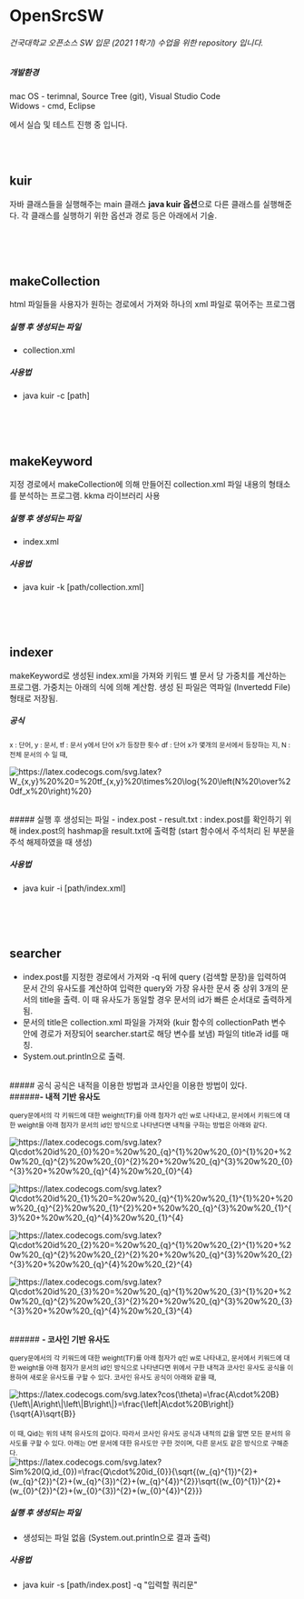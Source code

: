 # OpenSrcSW

###### 건국대학교 오픈소스 SW 입문 (2021 1학기) 수업을 위한 repository 입니다. 

##### 개발환경
mac OS - terimnal, Source Tree (git), Visual Studio Code  
Widows - cmd, Eclipse

에서 실습 및 테스트 진행 중 입니다.

<br/><br/>

## kuir 
자바 클래스들을 실행해주는 main 클래스 <b>java kuir 옵션</b>으로 다른 클래스를 실행해준다. 각 클래스를 실행하기 위한 옵션과 경로 등은 아래에서 기술. 

<br/><br/><br/>

## makeCollection 
html 파일들을 사용자가 원하는 경로에서 가져와 하나의 xml 파일로 묶어주는 프로그램

##### 실행 후 생성되는 파일
- collection.xml

##### 사용법
-  java kuir -c [path]

<br/><br/><br/>

## makeKeyword

지정 경로에서 makeCollection에 의해 만들어진 collection.xml 파일 내용의 형태소를 분석하는 프로그램. kkma 라이브러리 사용

##### 실행 후 생성되는 파일
- index.xml


##### 사용법
- java kuir -k [path/collection.xml]

<br/><br/><br/>

## indexer
makeKeyword로 생성된 index.xml을 가져와 키워드 별 문서 당 가중치를 계산하는 프로그램. 가중치는 아래의 식에 의해 계산함. 생성 된 파일은 역파일 (Invertedd File) 형태로 저장됨.
<br/>
##### 공식 
<small>x : 단어, y : 문서, tf : 문서 y에서 단어 x가 등장한 횟수
df : 단어 x가 몇개의 문서에서 등장하는 지, N : 전체 문서의 수 일 때, </small>

<img src="https://latex.codecogs.com/svg.latex?W_{x,y}%20%20=%20tf_{x,y}%20\times%20\log{%20\left(N%20\over%20df_x%20\right)%20}" title="https://latex.codecogs.com/svg.latex?W_{x,y}%20%20=%20tf_{x,y}%20\times%20\log{%20\left(N%20\over%20df_x%20\right)%20}" /></img>

<br/>
##### 실행 후 생성되는 파일
- index.post
- result.txt : index.post를 확인하기 위해 index.post의 hashmap을 result.txt에 출력함 (start 함수에서 주석처리 된 부분을 주석 해제하였을 때 생성)


##### 사용법
- java kuir -i [path/index.xml]

<br/><br/><br/>
## searcher
- index.post를 지정한 경로에서 가져와 -q 뒤에 query (검색할 문장)을 입력하여 문서 간의 유사도를 계산하여 입력한 query와 가장 유사한 문서 중 상위 3개의 문서의 title을 출력. 이 때 유사도가 동일할 경우 문서의 id가 빠른 순서대로 출력하게 됨.
- 문서의 title은 collection.xml 파일을 가져와 (kuir 함수의 collectionPath 변수 안에 경로가 저장되어 searcher.start로 해당 변수를 보냄) 파일의 title과 id를 매칭.
- System.out.println으로 출력.

<br/>
##### 공식 
공식은 내적을 이용한 방법과 코사인을 이용한 방법이 있다.

<br/>
######<b>- 내적 기반 유사도</b>

<small>query문에서의 각 키워드에 대한 weight(TF)를 아래 첨자가 q인 w로 나타내고, 문서에서 키워드에 대한 weight을 아래 첨자가 문서의 id인 방식으로 나타낸다면 내적을 구하는 방법은 아래와 같다. </small>

<img src="https://latex.codecogs.com/svg.latex?Q\cdot%20id%20_{0}%20=%20w%20_{q}^{1}%20w%20_{0}^{1}%20+%20w%20_{q}^{2}%20w%20_{0}^{2}%20+%20w%20_{q}^{3}%20w%20_{0}^{3}%20+%20w%20_{q}^{4}%20w%20_{0}^{4}" title="https://latex.codecogs.com/svg.latex?Q\cdot%20id%20_{0}%20=%20w%20_{q}^{1}%20w%20_{0}^{1}%20+%20w%20_{q}^{2}%20w%20_{0}^{2}%20+%20w%20_{q}^{3}%20w%20_{0}^{3}%20+%20w%20_{q}^{4}%20w%20_{0}^{4}" /></img>

<img src="https://latex.codecogs.com/svg.latex?Q\cdot%20id%20_{1}%20=%20w%20_{q}^{1}%20w%20_{1}^{1}%20+%20w%20_{q}^{2}%20w%20_{1}^{2}%20+%20w%20_{q}^{3}%20w%20_{1}^{3}%20+%20w%20_{q}^{4}%20w%20_{1}^{4}" title="https://latex.codecogs.com/svg.latex?Q\cdot%20id%20_{1}%20=%20w%20_{q}^{1}%20w%20_{1}^{1}%20+%20w%20_{q}^{2}%20w%20_{1}^{2}%20+%20w%20_{q}^{3}%20w%20_{1}^{3}%20+%20w%20_{q}^{4}%20w%20_{1}^{4}" /></img>

<img src="https://latex.codecogs.com/svg.latex?Q\cdot%20id%20_{2}%20=%20w%20_{q}^{1}%20w%20_{2}^{1}%20+%20w%20_{q}^{2}%20w%20_{2}^{2}%20+%20w%20_{q}^{3}%20w%20_{2}^{3}%20+%20w%20_{q}^{4}%20w%20_{2}^{4}" title="https://latex.codecogs.com/svg.latex?Q\cdot%20id%20_{2}%20=%20w%20_{q}^{1}%20w%20_{2}^{1}%20+%20w%20_{q}^{2}%20w%20_{2}^{2}%20+%20w%20_{q}^{3}%20w%20_{2}^{3}%20+%20w%20_{q}^{4}%20w%20_{2}^{4}" /></img>

<img src="https://latex.codecogs.com/svg.latex?Q\cdot%20id%20_{3}%20=%20w%20_{q}^{1}%20w%20_{3}^{1}%20+%20w%20_{q}^{2}%20w%20_{3}^{2}%20+%20w%20_{q}^{3}%20w%20_{3}^{3}%20+%20w%20_{q}^{4}%20w%20_{3}^{4}" title="https://latex.codecogs.com/svg.latex?Q\cdot%20id%20_{3}%20=%20w%20_{q}^{1}%20w%20_{3}^{1}%20+%20w%20_{q}^{2}%20w%20_{3}^{2}%20+%20w%20_{q}^{3}%20w%20_{3}^{3}%20+%20w%20_{q}^{4}%20w%20_{3}^{4}" /></img>


<br/>
###### <b>- 코사인 기반 유사도</b>

<small>query문에서의 각 키워드에 대한 weight(TF)를 아래 첨자가 q인 w로 나타내고, 문서에서 키워드에 대한 weight을 아래 첨자가 문서의 id인 방식으로 나타낸다면 위에서 구한 내적과 코사인 유사도 공식을 이용하여 새로운 유사도를 구할 수 있다. 코사인 유사도 공식이 아래와 같을 때,</small>

<img src="https://latex.codecogs.com/svg.latex?cos(\theta)=\frac{A\cdot%20B}{\left\|A\right\|\left\|B\right\|}=\frac{\left|A\cdot%20B\right|}{\sqrt{A}\sqrt{B}}" title="https://latex.codecogs.com/svg.latex?cos(\theta)=\frac{A\cdot%20B}{\left\|A\right\|\left\|B\right\|}=\frac{\left|A\cdot%20B\right|}{\sqrt{A}\sqrt{B}}" />
<br/><br/>
<small>이 때, Qid는 위의 내적 유사도의 값이다. 따라서 코사인 유사도 공식과 내적의 값을 알면 모든 문서의 유사도를 구할 수 있다. 아래는 0번 문서에 대한 유사도만 구한 것이며, 다른 문서도 같은 방식으로 구해준다. </small> 

<img src="https://latex.codecogs.com/svg.latex?Sim%20(Q,id_{0})=\frac{Q\cdot%20id_{0}}{\sqrt{(w_{q}^{1})^{2}+(w_{q}^{2})^{2}+(w_{q}^{3})^{2}+(w_{q}^{4})^{2}}\sqrt{(w_{0}^{1})^{2}+(w_{0}^{2})^{2}+(w_{0}^{3})^{2}+(w_{0}^{4})^{2}}}" title="https://latex.codecogs.com/svg.latex?Sim%20(Q,id_{0})=\frac{Q\cdot%20id_{0}}{\sqrt{(w_{q}^{1})^{2}+(w_{q}^{2})^{2}+(w_{q}^{3})^{2}+(w_{q}^{4})^{2}}\sqrt{(w_{0}^{1})^{2}+(w_{0}^{2})^{2}+(w_{0}^{3})^{2}+(w_{0}^{4})^{2}}}" />

<br/>

##### 실행 후 생성되는 파일
- 생성되는 파일 없음 (System.out.println으로 결과 출력)


##### 사용법
- java kuir -s [path/index.post] -q "입력할 쿼리문"
